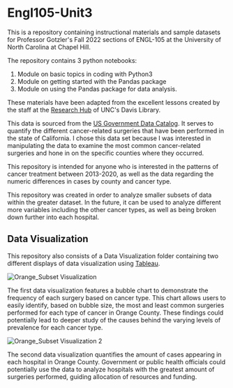 # Engl105-Unit3
This is a repository containing instructional materials and sample datasets for Professor Gotzler's Fall 2022 sections of ENGL-105 at the University of North Carolina at Chapel Hill.

The repository contains 3 python notebooks:
1. Module on basic topics in coding with Python3
2. Module on getting started with the Pandas package 
3. Module on using the Pandas package for data analysis. 

These materials have been adapted from the excellent lessons created by the staff at the [Research Hub](https://library.unc.edu/data/) of UNC's Davis Library. 

This data is sourced from the [US Government Data Catalog](https://catalog.data.gov/dataset/number-of-cancer-surgeries-volume-performed-in-california-hospitals-6e092). It serves to quantify the different cancer-related surgeries that have been performed in the state of California. I chose this data set because I was interested in manipulating the data to examine the most common cancer-related surgeries and hone in on the specific counties where they occurred. 

This repository is intended for anyone who is interested in the patterns of cancer treatment between 2013-2020, as well as the data regarding the numeric differences in cases by county and cancer type. 


This repository was created in order to analyze smaller subsets of data within the greater dataset. In the future, it can be used to analyze different more variables including the other cancer types, as well as being broken down further into each hospital. 

## Data Visualization

This repository also consists of a Data Visualization folder containing two different displays of data visualization using [Tableau](https://www.tableau.com/).

![Orange_Subset Visualization](https://user-images.githubusercontent.com/118300502/202927827-dafa942a-4297-4b06-9936-9d811b8601c9.jpg)

The first data visualization features a bubble chart to demonstrate the frequency of each surgery based on cancer type. This chart allows users to easily identify, based on bubble size, the most and least common surgeries performed for each type of cancer in Orange County. These findings could potentially lead to deeper study of the causes behind the varying levels of prevalence for each cancer type. 

![Orange_Subset Visualization 2](https://user-images.githubusercontent.com/118300502/202928202-07ea499a-5b21-4ff0-a7f2-e1f7c4cee05a.jpg)

The second data visualization quantifies the amount of cases appearing in each hospital in Orange County. Government or public health officials could potentially use the data to analyze hospitals with the greatest amount of surgeries performed, guiding allocation of resources and funding.  
